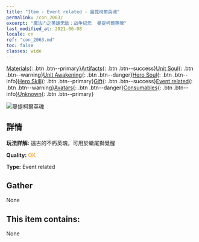```yaml
---
title: "Item - Event related - 曼提柯爾英魂"
permalink: /con_2063/
excerpt: "魔法门之英雄无敌：战争纪元  曼提柯爾英魂"
last_modified_at: 2021-06-08
locale: cn
ref: "con_2063.md"
toc: false
classes: wide
---
```

 [Materials](/ItemsCN/){: .btn .btn--primary}[Artifacts](/ItemsCN/Artifacts/){: .btn .btn--success}[Unit Soul](/ItemsCN/UnitSoul/){: .btn .btn--warning}[Unit Awakening](/ItemsCN/UnitAwakening/){: .btn .btn--danger}[Hero Soul](/ItemsCN/HeroSoul/){: .btn .btn--info}[Hero Skill](/ItemsCN/HeroSkill/){: .btn .btn--primary}[Gift](/ItemsCN/Gift/){: .btn .btn--success}[Event related](/ItemsCN/Events/){: .btn .btn--warning}[Avatars](/ItemsCN/Avatars/){: .btn .btn--danger}[Consumables](/ItemsCN/Consumables/){: .btn .btn--info}[Unknown](/ItemsCN/Unknown/){: .btn .btn--primary}

 ![曼提柯爾英魂](/images/t/juexing_706.jpg)

## 詳情
 **玩法詳解:** 遠古的不朽英魂，可用於蠍尾獅覺醒

 **Quality:** <span style="color: #FF8C00">OK</span>

 **Type:** Event related

## Gather

  None

## This item contains:

  None

